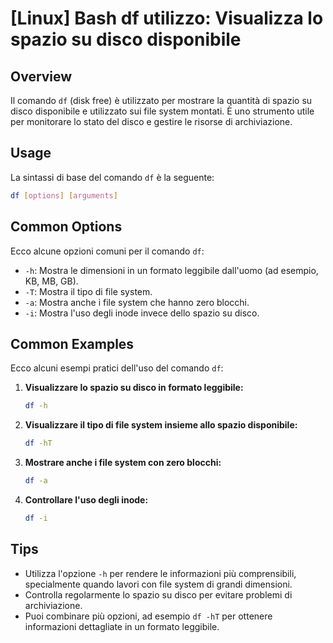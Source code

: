 # [Linux] Bash df utilizzo: Visualizza lo spazio su disco disponibile

## Overview
Il comando `df` (disk free) è utilizzato per mostrare la quantità di spazio su disco disponibile e utilizzato sui file system montati. È uno strumento utile per monitorare lo stato del disco e gestire le risorse di archiviazione.

## Usage
La sintassi di base del comando `df` è la seguente:

```bash
df [options] [arguments]
```

## Common Options
Ecco alcune opzioni comuni per il comando `df`:

- `-h`: Mostra le dimensioni in un formato leggibile dall'uomo (ad esempio, KB, MB, GB).
- `-T`: Mostra il tipo di file system.
- `-a`: Mostra anche i file system che hanno zero blocchi.
- `-i`: Mostra l'uso degli inode invece dello spazio su disco.

## Common Examples
Ecco alcuni esempi pratici dell'uso del comando `df`:

1. **Visualizzare lo spazio su disco in formato leggibile:**

   ```bash
   df -h
   ```

2. **Visualizzare il tipo di file system insieme allo spazio disponibile:**

   ```bash
   df -hT
   ```

3. **Mostrare anche i file system con zero blocchi:**

   ```bash
   df -a
   ```

4. **Controllare l'uso degli inode:**

   ```bash
   df -i
   ```

## Tips
- Utilizza l'opzione `-h` per rendere le informazioni più comprensibili, specialmente quando lavori con file system di grandi dimensioni.
- Controlla regolarmente lo spazio su disco per evitare problemi di archiviazione.
- Puoi combinare più opzioni, ad esempio `df -hT` per ottenere informazioni dettagliate in un formato leggibile.
